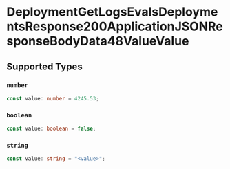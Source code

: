 # DeploymentGetLogsEvalsDeploymentsResponse200ApplicationJSONResponseBodyData48ValueValue


## Supported Types

### `number`

```typescript
const value: number = 4245.53;
```

### `boolean`

```typescript
const value: boolean = false;
```

### `string`

```typescript
const value: string = "<value>";
```

